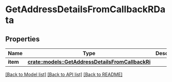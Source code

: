 # GetAddressDetailsFromCallbackRData

## Properties

Name | Type | Description | Notes
------------ | ------------- | ------------- | -------------
**item** | [**crate::models::GetAddressDetailsFromCallbackRi**](GetAddressDetailsFromCallbackRI.md) |  | 

[[Back to Model list]](../README.md#documentation-for-models) [[Back to API list]](../README.md#documentation-for-api-endpoints) [[Back to README]](../README.md)


